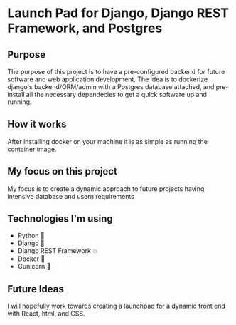 # Launch Pad for Django, Django REST Framework, and Postgres
## Purpose
The purpose of this project is to have a pre-configured backend for future software and web application development.
The idea is to dockerize django's backend/ORM/admin with a Postgres database attached, and pre-install all the necessary
dependecies to get a quick software up and running.

## How it works
After installing docker on your machine it is as simple as running the container image. 

## My focus on this project
My focus is to create a dynamic approach to future projects having intensive database and usern requirements

## Technologies I'm using
- Python :snake:
- Django :newspaper:
- Django REST Framework :boom:
- Docker :whale:
- Gunicorn :unicorn:

## Future Ideas
I will hopefully work towards creating a launchpad for a dynamic front end with React, html, and CSS.
